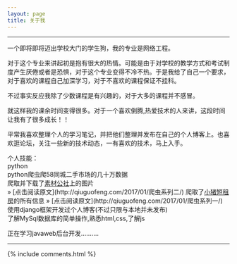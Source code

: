 ```yaml
---
layout: page
title: 关于我 
---
```

<div border="2">
<hr />
<p>一个即将即将迈出学校大门的学生狗，我的专业是网络工程。</p>
<p>对于这个专业来讲起初是抱有很大的热情。可能是由于对学校的教学方式和考试制度产生厌倦或者是恐惧，对于这个专业变得不冷不热。于是我给了自己一个要求，对于喜欢的课程自己加深学习，对于不喜欢的课程保证不挂科。</p>
<p>不过事实反应我除了少数课程是有兴趣的，对于大多的课程并不感冒。</p>
<p>就这样我的课余时间变得很多。对于一个喜欢倒腾,热爱技术的人来讲，这段时间让我有了很多成长！！</p>
<p>平常我喜欢整理个人的学习笔记，并把他们整理并发布在自己的个人博客上。也喜欢逛论坛，关注一些新的技术动态，一有喜欢的技术，马上入手。</p>
<p>个人技能：<br />
python<br />python爬虫爬58同城二手市场的几十万数据<br />
爬取并下载了<a href="http://www.tooopen.com/">素材公社</a>上的图片<br />
 » [点击阅读原文](http://qiuguofeng.com/2017/01/爬虫系列二/)
爬取了<a href="http://bj.xiaozhu.com/">小猪短租房</a>的所有信息
» [点击阅读原文](http://qiuguofeng.com/2017/01/爬虫系列一/)<br />
使用django框架开发过个人博客(不过只限与本地并未发布)<br />
了解MySql数据库的简单操作,熟悉html,css,了解js</p>
<p>正在学习javaweb后台开发..........</p>
<hr />
</div>
{% include comments.html %}




